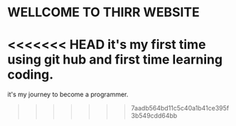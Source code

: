 # WELLCOME TO THIRR WEBSITE
<<<<<<< HEAD
it's my first time using git hub and first time learning coding.
=======
it's my journey to become a programmer.
>>>>>>> 7aadb564bd11c5c40a1b41ce395f3b549cdd64bb


